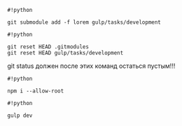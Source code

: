 ```
#!python

git submodule add -f lorem gulp/tasks/development
```



```
#!python

git reset HEAD .gitmodules
git reset HEAD gulp/tasks/development
```

git status
должен после этих команд остаться пустым!!!

```
#!python

npm i --allow-root
```


```
#!python

gulp dev
```